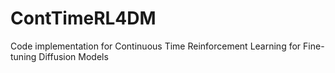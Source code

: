 # ContTimeRL4DM

Code implementation for Continuous Time Reinforcement Learning for Fine-tuning Diffusion Models
